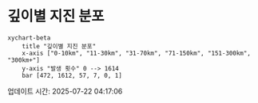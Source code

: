 # 깊이별 지진 분포

```mermaid
xychart-beta
    title "깊이별 지진 분포"
    x-axis ["0-10km", "11-30km", "31-70km", "71-150km", "151-300km", "300km+"]
    y-axis "발생 횟수" 0 --> 1614
    bar [472, 1612, 57, 7, 0, 1]
```

업데이트 시간: 2025-07-22 04:17:06
